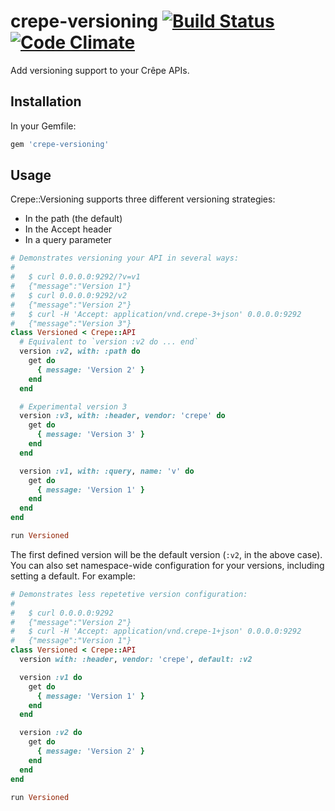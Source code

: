 # crepe-versioning [![Build Status][1]][2] [![Code Climate][3]][4]

Add versioning support to your Crêpe APIs.

[1]: https://img.shields.io/travis/crepe/crepe-versioning.svg?style=flat
[2]: https://travis-ci.org/crepe/crepe-versioning
[3]: https://img.shields.io/codeclimate/github/crepe/crepe-versioning.svg?style=flat
[4]: https://codeclimate.com/github/crepe/crepe-versioning

## Installation

In your Gemfile:

```ruby
gem 'crepe-versioning'
```

## Usage

Crepe::Versioning supports three different versioning strategies:

 * In the path (the default)
 * In the Accept header
 * In a query parameter

```ruby
# Demonstrates versioning your API in several ways:
#
#   $ curl 0.0.0.0:9292/?v=v1
#   {"message":"Version 1"}
#   $ curl 0.0.0.0:9292/v2
#   {"message":"Version 2"}
#   $ curl -H 'Accept: application/vnd.crepe-3+json' 0.0.0.0:9292
#   {"message":"Version 3"}
class Versioned < Crepe::API
  # Equivalent to `version :v2 do ... end`
  version :v2, with: :path do
    get do
      { message: 'Version 2' }
    end
  end

  # Experimental version 3
  version :v3, with: :header, vendor: 'crepe' do
    get do
      { message: 'Version 3' }
    end
  end

  version :v1, with: :query, name: 'v' do
    get do
      { message: 'Version 1' }
    end
  end
end

run Versioned
```

The first defined version will be the default version (`:v2`, in the above case). You can also set namespace-wide configuration for your versions, including setting a default. For example:

```ruby
# Demonstrates less repetetive version configuration:
#
#   $ curl 0.0.0.0:9292
#   {"message":"Version 2"}
#   $ curl -H 'Accept: application/vnd.crepe-1+json' 0.0.0.0:9292
#   {"message":"Version 1"}
class Versioned < Crepe::API
  version with: :header, vendor: 'crepe', default: :v2

  version :v1 do
    get do
      { message: 'Version 1' }
    end
  end

  version :v2 do
    get do
      { message: 'Version 2' }
    end
  end
end

run Versioned
```
